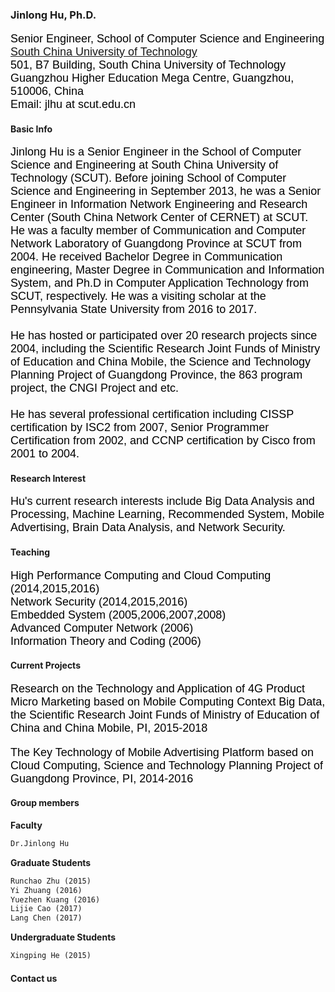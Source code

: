 
### Jinlong Hu, Ph.D.
<p style="font-family:arial;color:black;font-size:18px;">Senior Engineer, School of Computer Science and Engineering <br>
<a href="http://www.scut.edu.cn/">South China University of Technology</a>
<br>
501, B7 Building, South China University of Technology<br>
Guangzhou Higher Education Mega Centre, Guangzhou, 510006, China <br>
Email: jlhu at scut.edu.cn 
</p>
 
#### Basic Info
<p style="font-family:arial;color:black;font-size:18px;">Jinlong Hu is a Senior Engineer in the School of Computer Science and Engineering at South China University of Technology (SCUT). Before joining School of Computer Science and Engineering in September 2013, he was a Senior Engineer in Information Network Engineering and Research Center (South China Network Center of CERNET) at SCUT. He was a faculty member of Communication and Computer Network Laboratory of Guangdong Province at SCUT from 2004. He received Bachelor Degree in Communication engineering, Master Degree in Communication and Information System, and Ph.D in Computer Application Technology from SCUT, respectively. He was a visiting scholar at the Pennsylvania State University from 2016 to 2017.
<br>
<br>
He has hosted or participated over 20 research projects since 2004, including the Scientific Research Joint Funds of Ministry of Education and China Mobile, the Science and Technology Planning Project of Guangdong Province, the 863 program project, the CNGI Project and etc. 
<br>
<br>
He has several professional certification including CISSP certification by ISC2 from 2007, Senior Programmer Certification from 2002, and CCNP certification by Cisco from 2001 to 2004.</p>
 
#### Research Interest
<p style="font-family:arial;color:black;font-size:18px;">
Hu's current research interests include Big Data Analysis and Processing, Machine Learning, Recommended System, Mobile Advertising, Brain Data Analysis, and Network Security.
</p>

#### Teaching
<p style="font-family:arial;color:black;font-size:18px;">
High Performance Computing and Cloud Computing (2014,2015,2016)<br>
Network Security (2014,2015,2016)  <br>
Embedded System (2005,2006,2007,2008)<br>  
Advanced Computer Network (2006)<br>  
Information Theory and Coding (2006)<br>
</p>

#### Current Projects
<p style="font-family:arial;color:black;font-size:18px;">
Research on the Technology and Application of 4G Product Micro Marketing based on Mobile Computing Context Big Data, the Scientific Research Joint Funds of Ministry of Education of China and China Mobile, PI, 2015-2018
</p>

<p style="font-family:arial;color:black;font-size:18px;">
The Key Technology of Mobile Advertising Platform based on Cloud Computing, Science and Technology Planning Project of Guangdong Province, PI, 2014-2016
</p>


#### Group members
**Faculty**

```markdown
Dr.Jinlong Hu
```

**Graduate Students**  
  
```markdown
Runchao Zhu (2015) 
Yi Zhuang (2016) 
Yuezhen Kuang (2016) 
Lijie Cao (2017) 
Lang Chen (2017)
```

**Undergraduate Students**  
  
  ```markdown
  Xingping He (2015)
  ```

#### Contact us







